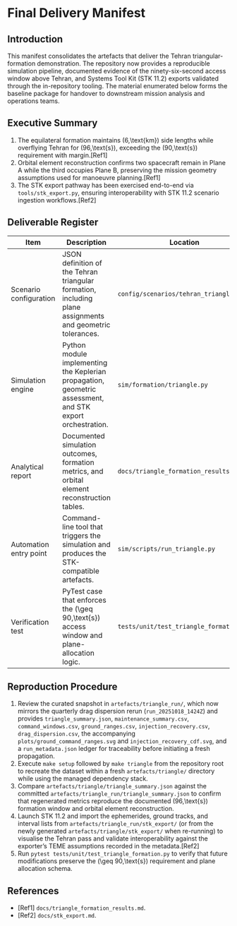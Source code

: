 # Final Delivery Manifest

## Introduction
This manifest consolidates the artefacts that deliver the Tehran triangular-formation demonstration. The repository now provides a reproducible simulation pipeline, documented evidence of the ninety-six-second access window above Tehran, and Systems Tool Kit (STK 11.2) exports validated through the in-repository tooling. The material enumerated below forms the baseline package for handover to downstream mission analysis and operations teams.

## Executive Summary
1. The equilateral formation maintains \(6\,\text{km}\) side lengths while overflying Tehran for \(96\,\text{s}\), exceeding the \(90\,\text{s}\) requirement with margin.[Ref1]
2. Orbital element reconstruction confirms two spacecraft remain in Plane A while the third occupies Plane B, preserving the mission geometry assumptions used for manoeuvre planning.[Ref1]
3. The STK export pathway has been exercised end-to-end via `tools/stk_export.py`, ensuring interoperability with STK 11.2 scenario ingestion workflows.[Ref2]

## Deliverable Register
| Item | Description | Location |
| --- | --- | --- |
| Scenario configuration | JSON definition of the Tehran triangular formation, including plane assignments and geometric tolerances. | `config/scenarios/tehran_triangle.json` |
| Simulation engine | Python module implementing the Keplerian propagation, geometric assessment, and STK export orchestration. | `sim/formation/triangle.py` |
| Analytical report | Documented simulation outcomes, formation metrics, and orbital element reconstruction tables. | `docs/triangle_formation_results.md` |
| Automation entry point | Command-line tool that triggers the simulation and produces the STK-compatible artefacts. | `sim/scripts/run_triangle.py` |
| Verification test | PyTest case that enforces the \(\geq 90\,\text{s}\) access window and plane-allocation logic. | `tests/unit/test_triangle_formation.py` |

## Reproduction Procedure
1. Review the curated snapshot in `artefacts/triangle_run/`, which now mirrors the quarterly drag dispersion rerun (`run_20251018_1424Z`) and provides `triangle_summary.json`, `maintenance_summary.csv`, `command_windows.csv`, `ground_ranges.csv`, `injection_recovery.csv`, `drag_dispersion.csv`, the accompanying `plots/ground_command_ranges.svg` and `injection_recovery_cdf.svg`, and a `run_metadata.json` ledger for traceability before initiating a fresh propagation.
2. Execute `make setup` followed by `make triangle` from the repository root to recreate the dataset within a fresh `artefacts/triangle/` directory while using the managed dependency stack.
3. Compare `artefacts/triangle/triangle_summary.json` against the committed `artefacts/triangle_run/triangle_summary.json` to confirm that regenerated metrics reproduce the documented \(96\,\text{s}\) formation window and orbital element reconstruction.
4. Launch STK 11.2 and import the ephemerides, ground tracks, and interval lists from `artefacts/triangle_run/stk_export/` (or from the newly generated `artefacts/triangle/stk_export/` when re-running) to visualise the Tehran pass and validate interoperability against the exporter’s TEME assumptions recorded in the metadata.[Ref2]
5. Run `pytest tests/unit/test_triangle_formation.py` to verify that future modifications preserve the \(\geq 90\,\text{s}\) requirement and plane allocation schema.

## References
- [Ref1] `docs/triangle_formation_results.md`.
- [Ref2] `docs/stk_export.md`.
